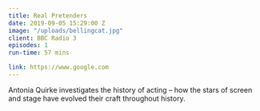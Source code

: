 ```yaml
---
title: Real Pretenders
date: 2019-09-05 15:29:00 Z
image: "/uploads/bellingcat.jpg"
client: BBC Radio 3
episodes: 1
run-time: 57 mins

link: https://www.google.com
---
```


Antonia Quirke investigates the history of acting – how the stars of screen and stage have evolved their craft throughout history.